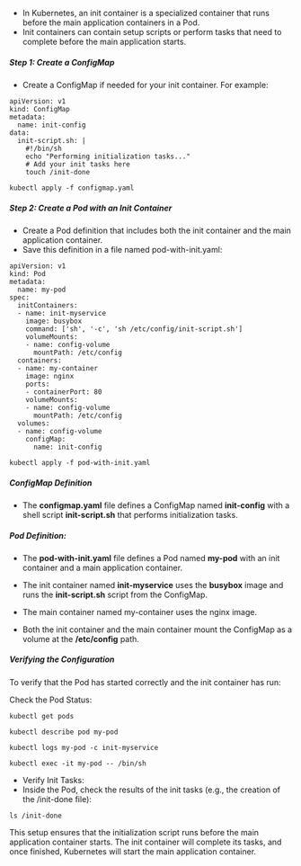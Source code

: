 - In Kubernetes, an init container is a specialized container that runs before the main application containers in a Pod. 
- Init containers can contain setup scripts or perform tasks that need to complete before the main application starts.

##### Step 1: Create a ConfigMap
- Create a ConfigMap if needed for your init container. For example:

``` 
apiVersion: v1
kind: ConfigMap
metadata:
  name: init-config
data:
  init-script.sh: |
    #!/bin/sh
    echo "Performing initialization tasks..."
    # Add your init tasks here
    touch /init-done
```     
``` 
kubectl apply -f configmap.yaml
``` 

##### Step 2: Create a Pod with an Init Container
- Create a Pod definition that includes both the init container and the main application container. 
- Save this definition in a file named pod-with-init.yaml:

``` 
apiVersion: v1
kind: Pod
metadata:
  name: my-pod
spec:
  initContainers:
  - name: init-myservice
    image: busybox
    command: ['sh', '-c', 'sh /etc/config/init-script.sh']
    volumeMounts:
    - name: config-volume
      mountPath: /etc/config
  containers:
  - name: my-container
    image: nginx
    ports:
    - containerPort: 80
    volumeMounts:
    - name: config-volume
      mountPath: /etc/config
  volumes:
  - name: config-volume
    configMap:
      name: init-config
``` 
``` 
kubectl apply -f pod-with-init.yaml
``` 
##### ConfigMap Definition

- The **configmap.yaml** file defines a ConfigMap named **init-config** with a shell script **init-script.sh** that performs initialization tasks.
#####  Pod Definition:

- The **pod-with-init.yaml** file defines a Pod named **my-pod** with an init container and a main application container.
  
- The init container named **init-myservice** uses the **busybox** image and runs the **init-script.sh** script from the ConfigMap.
  
- The main container named my-container uses the nginx image.
- Both the init container and the main container mount the ConfigMap as a volume at the **/etc/config** path.
  
##### Verifying the Configuration
To verify that the Pod has started correctly and the init container has run:

Check the Pod Status:
``` 
kubectl get pods

kubectl describe pod my-pod

kubectl logs my-pod -c init-myservice

kubectl exec -it my-pod -- /bin/sh
``` 
 
- Verify Init Tasks:
- Inside the Pod, check the results of the init tasks (e.g., the creation of the /init-done file):

``` 
ls /init-done
``` 
This setup ensures that the initialization script runs before the main application container starts. The init container will complete its tasks, and once finished, Kubernetes will start the main application container.